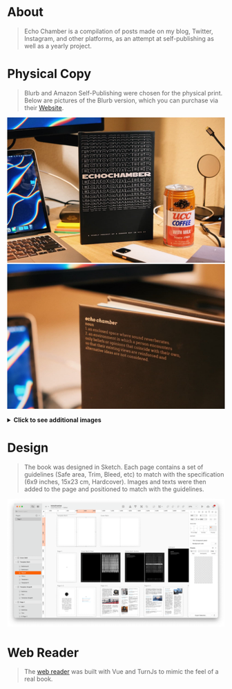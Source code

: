 # About
> Echo Chamber is a compilation of posts made on my blog, Twitter, Instagram, and other platforms, as an attempt at self-publishing as well as a yearly project.

# Physical Copy
> Blurb and Amazon Self-Publishing were chosen for the physical print. Below are pictures of the Blurb version, which you can purchase via their [Website](https://www.blurb.com/bookstore/invited/9456135/ee39285c6dd67ca7c99dd22eb680dd9d9f3c17a3).

![](DSCF3336.JPG)
![](DSCF3338.JPG)

 <details>
  <summary><b>Click to see additional images</b></summary>

> Additional Images

![](DSCF3341.JPG)
![](DSCF3345.JPG)
![](DSCF3359.JPG)
![](DSCF3346.JPG)
![](DSCF3356.JPG)
![](DSCF3357.JPG)
 </details>


# Design
> The book was designed in Sketch. Each page contains a set of guidelines (Safe area, Trim, Bleed, etc) to match with the specification (6x9 inches, 15x23 cm, Hardcover).
> Images and texts were then added to the page and positioned to match with the guidelines.

![](sketch.png)

# Web Reader
> The [web reader](https://2021.justzht.com/) was built with Vue and TurnJs to mimic the feel of a real book.